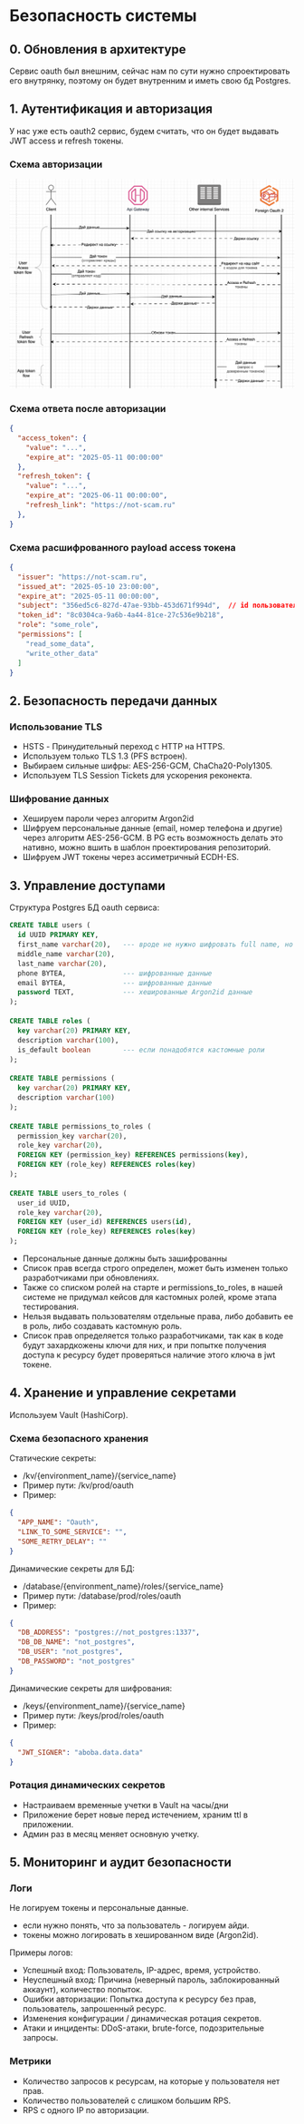 # Безопасность системы


## 0. Обновления в архитектуре
Сервис oauth был внешним, сейчас нам по сути нужно спроектировать его внутрянку, поэтому он будет внутренним и иметь свою бд Postgres.

## 1. Аутентификация и авторизация
У нас уже есть oauth2 сервис, будем считать, что он будет выдавать JWT access и refresh токены.

### Схема авторизации
![Схема авторизации](./auth-token-flow.png)


### Схема ответа после авторизации
```json
{
  "access_token": {
    "value": "...",
    "expire_at": "2025-05-11 00:00:00"
  },
  "refresh_token": {
    "value": "...",
    "expire_at": "2025-06-11 00:00:00",
    "refresh_link": "https://not-scam.ru"
  },
}
```

### Схема расшифрованного payload access токена
```json
{
  "issuer": "https://not-scam.ru",
  "issued_at": "2025-05-10 23:00:00",
  "expire_at": "2025-05-11 00:00:00",
  "subject": "356ed5c6-827d-47ae-93bb-453d671f994d",  // id пользователя
  "token_id": "8c0304ca-9a6b-4a44-81ce-27c536e9b218",
  "role": "some_role",
  "permissions": [
    "read_some_data",
    "write_other_data"
  ]
}
```

## 2. Безопасность передачи данных

### Использование TLS
* HSTS - Принудительный переход с HTTP на HTTPS.
* Используем только TLS 1.3 (PFS встроен).
* Выбираем сильные шифры: AES-256-GCM, ChaCha20-Poly1305.
* Используем TLS Session Tickets для ускорения реконекта.


### Шифрование данных
* Хешируем пароли через алгоритм Argon2id
* Шифруем персональные данные (email, номер телефона и другие) через алгоритм AES-256-GCM. В PG есть возможность делать это нативно, можно вшить в шаблон проектирования репозиторий.
* Шифруем JWT токены через ассиметричный ECDH-ES.

## 3. Управление доступами

Структура Postgres БД oauth сервиса:

```sql
CREATE TABLE users (
  id UUID PRIMARY KEY,
  first_name varchar(20),   --- вроде не нужно шифровать full name, но можно сделать по аналогии с phone
  middle_name varchar(20),
  last_name varchar(20),
  phone BYTEA,              --- шифрованные данные
  email BYTEA,              --- шифрованные данные
  password TEXT,            --- хешированные Argon2id данные
);

CREATE TABLE roles (
  key varchar(20) PRIMARY KEY,
  description varchar(100),
  is_default boolean        --- если понадобятся кастомные роли
);

CREATE TABLE permissions (
  key varchar(20) PRIMARY KEY,
  description varchar(100)
);

CREATE TABLE permissions_to_roles (
  permission_key varchar(20),
  role_key varchar(20),
  FOREIGN KEY (permission_key) REFERENCES permissions(key),
  FOREIGN KEY (role_key) REFERENCES roles(key)
);

CREATE TABLE users_to_roles (
  user_id UUID,
  role_key varchar(20),
  FOREIGN KEY (user_id) REFERENCES users(id),
  FOREIGN KEY (role_key) REFERENCES roles(key)
);
```

* Персональные данные должны быть зашифрованны
* Список прав всегда строго определен, может быть изменен только разработчиками при обновлениях.
* Также со списком ролей на старте и permissions_to_roles, в нашей системе не придумал кейсов для кастомных ролей, кроме этапа тестирования.
* Нельзя выдавать пользователям отдельные права, либо добавить ее в роль, либо создавать кастомную роль.
* Список прав определяется только разработчиками, так как в коде будут захардкожены ключи для них, и при попытке получения доступа к ресурсу будет проверяться наличие этого ключа в jwt токене.


## 4. Хранение и управление секретами

Используем Vault (HashiCorp).

### Схема безопасного хранения
Статические секреты:
* /kv/{environment_name}/{service_name}
* Пример пути: /kv/prod/oauth
* Пример:
```json
{
  "APP_NAME": "Oauth",
  "LINK_TO_SOME_SERVICE": "",
  "SOME_RETRY_DELAY": ""
}
```

Динамические секреты для БД:
* /database/{environment_name}/roles/{service_name}
* Пример пути: /database/prod/roles/oauth
* Пример:
```json
{
  "DB_ADDRESS": "postgres://not_postgres:1337",
  "DB_DB_NAME": "not_postgres",
  "DB_USER": "not_postgres",
  "DB_PASSWORD": "not_postgres"
}
```

Динамические секреты для шифрования:
* /keys/{environment_name}/{service_name}
* Пример пути: /keys/prod/roles/oauth
* Пример:
```json
{
  "JWT_SIGNER": "aboba.data.data"
}
```

### Ротация динамических секретов
* Настраиваем временные учетки в Vault на часы/дни
* Приложение берет новые перед истечением, храним ttl в приложении.
* Админ раз в месяц меняет основную учетку.


## 5. Мониторинг и аудит безопасности

### Логи
Не логируем токены и персональные данные.
* если нужно понять, что за пользователь - логируем айди.
* токены можно логировать в хешированном виде (Argon2id).

Примеры логов:
* Успешный вход: Пользователь, IP-адрес, время, устройство.
* Неуспешный вход: Причина (неверный пароль, заблокированный аккаунт), количество попыток.
* Ошибки авторизации: Попытка доступа к ресурсу без прав, пользователь, запрошенный ресурс.
* Изменения конфигурации / динамическая ротация секретов.
* Атаки и инциденты: DDoS-атаки, brute-force, подозрительные запросы.

### Метрики
* Количество запросов к ресурсам, на которые у пользователя нет прав.
* Количество пользователей с слишком большим RPS.
* RPS с одного IP по авторизации.
